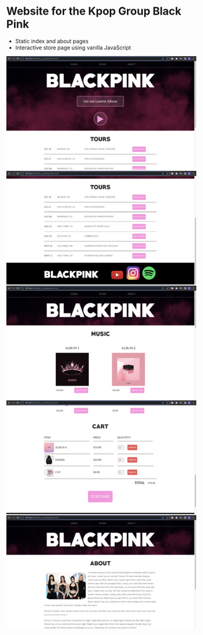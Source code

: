 # Website for the Kpop Group Black Pink
- Static index and about pages
- Interactive store page using vanilla JavaScript

<img src="demo/index1.png" width="500">
<img src="demo/index2.png" width="500">
<img src="demo/store.png" width="500">
<img src="demo/cart.png" width="500">
<img src="demo/about.png" width="500">

